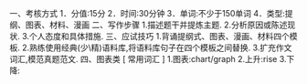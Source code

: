 一、考核方式
  1．分值:15分
  2．时间:30分钟
  3．单词:不少于150单词
  4．类型:提纲、图表、材料、漫画
二、写作步骤
  1.描述题干并提炼主题.
  2.分析原因或陈述现状.
  3.个人态度和具体措施.
三、应试技巧
  1.背诵提纲式、图表、漫画、材料四个模板.
  2.熟练使用经典(少\精)语料库,将语料库句子在四个模板之间替换.
  3.扩充作文词汇,模范真题范文.
四、图表类
  [ 常用词汇 ]
  1.图表:chart/graph
  2.上升:rise
  3.下降:
